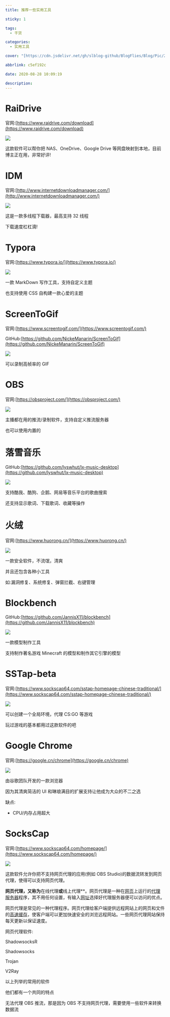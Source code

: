 ```yaml
---
title: 推荐一些实用工具

sticky: 1

tags:
  - 干货

categories:
  - 实用工具

cover: "[https://cdn.jsdelivr.net/gh/slblog-github/BlogFlies/Blog/Pic/20828Cover.png](https://cdn.jsdelivr.net/gh/slblog-github/BlogFlies/Blog/Pic/20828Cover.png)"

abbrlink: c5ef192c

date: 2020-08-28 10:09:19

description:
---
```


# RaiDrive

官网:[https://www.raidrive.com/download](https://www.raidrive.com/download)

![](https://cdn.jsdelivr.net/gh/slblog-github/BlogFlies/Blog/Pic/image-20200828101623691.png#alt=image-20200828101623691)

这款软件可以帮你把 NAS、OneDrive、Google Drive 等网盘映射到本地，目前博主正在用，非常好评!

# IDM

官网:[http://www.internetdownloadmanager.com/](http://www.internetdownloadmanager.com/)

![](https://cdn.jsdelivr.net/gh/slblog-github/BlogFlies/Blog/Pic/image-20200828101808831.png#alt=image-20200828101808831)

这是一款多线程下载器，最高支持 32 线程

下载速度杠杠滴!

# Typora

官网:[https://www.typora.io/](https://www.typora.io/)

![](https://cdn.jsdelivr.net/gh/slblog-github/BlogFlies/Blog/Pic/image-20200828101944979.png#alt=image-20200828101944979)

一款 MarkDown 写作工具，支持自定义主题

也支持使用 CSS 自构建一款心爱的主题

# ScreenToGif

官网:[https://www.screentogif.com/](https://www.screentogif.com/)

GitHub:[https://github.com/NickeManarin/ScreenToGif](https://github.com/NickeManarin/ScreenToGif)

![](https://cdn.jsdelivr.net/gh/slblog-github/BlogFlies/Blog/Pic/image-20200828102043926.png#alt=image-20200828102043926)

可以录制高帧率的 GIF

# OBS

官网:[https://obsproject.com/](https://obsproject.com/)

![](https://cdn.jsdelivr.net/gh/slblog-github/BlogFlies/Blog/Pic/image-20200828102219661.png#alt=image-20200828102219661)

主播都在用的推流/录制软件，支持自定义推流服务器

也可以使用内置的

# 落雪音乐

GitHub:[https://github.com/lyswhut/lx-music-desktop](https://github.com/lyswhut/lx-music-desktop)

![](https://cdn.jsdelivr.net/gh/slblog-github/BlogFlies/Blog/Pic/image-20200828102439336.png#alt=image-20200828102439336)

支持酷我、酷狗、企鹅、网易等音乐平台的歌曲搜索

还支持显示歌词、下载歌词、收藏等操作

# 火绒

官网:[https://www.huorong.cn/](https://www.huorong.cn/)

![](https://cdn.jsdelivr.net/gh/slblog-github/BlogFlies/Blog/Pic/image-20200828102602239.png#alt=image-20200828102602239)

一款安全软件，不流氓，清爽

并且还包含各种小工具

如:漏洞修复、系统修复、弹窗拦截、右键管理

# Blockbench

GitHub:[https://github.com/JannisX11/blockbench](https://github.com/JannisX11/blockbench)

![](https://cdn.jsdelivr.net/gh/slblog-github/BlogFlies/Blog/Pic/image-20200828102825058.png#alt=image-20200828102825058)

一款模型制作工具

支持制作著名游戏 Minecraft 的模型和制作其它引擎的模型

# SSTap-beta

官网:[https://www.sockscap64.com/sstap-homepage-chinese-traditional/](https://www.sockscap64.com/sstap-homepage-chinese-traditional/)

![](https://cdn.jsdelivr.net/gh/slblog-github/BlogFlies/Blog/Pic/image-20200828103032917.png#alt=image-20200828103032917)

可以创建一个全局环境，代理 CS:GO 等游戏

玩过游戏的基本都用过这款软件的吧

# Google Chrome

官网:[https://google.cn/chrome](https://google.cn/chrome)

![](https://cdn.jsdelivr.net/gh/slblog-github/BlogFlies/Blog/Pic/image-20200828103150832.png#alt=image-20200828103150832)

由谷歌团队开发的一款浏览器

因为其清爽简洁的 UI 和琳琅满目的扩展支持让他成为大众的不二之选

缺点:

- CPU/内存占用超大

# SocksCap

官网:[https://www.sockscap64.com/homepage/](https://www.sockscap64.com/homepage/)

![](https://cdn.jsdelivr.net/gh/slblog-github/BlogFlies/Blog/Pic/image-20200828103321029.png#alt=image-20200828103321029)

这款软件允许你把不支持网页代理的应用(例如 OBS Studio)的数据流转发到网页代理，使得可以支持网页代理。

**网页代理，又称为**在线代理**或**线上代理\*\*。网页代理是一种在[网页](https://zh.wikipedia.org/wiki/%E7%BD%91%E9%A1%B5)上运行的[代理服务器](https://zh.wikipedia.org/wiki/%E4%BB%A3%E7%90%86%E6%9C%8D%E5%8A%A1%E5%99%A8)程序，其不用任何设置，有输入[网址](https://zh.wikipedia.org/wiki/%E7%B6%B2%E5%9D%80)选择好代理服务器便可以访问的优点。

网页代理是常见的一种代理程序。网页代理给客户端提供远程网站上的网页和文件的[高速缓存](https://zh.wikipedia.org/wiki/%E9%AB%98%E9%80%9F%E7%BC%93%E5%AD%98)，使客户端可以更加快速安全的浏览远程网站。一些网页代理网站保持每天更新以保证速度。

网页代理软件:

ShadowsocksR

Shadowsocks

Trojan

V2Ray

以上列举的常用的软件

他们都有一个共同的特点

无法代理 OBS 推流，那是因为 OBS 不支持网页代理，需要使用一些软件来转换数据流
